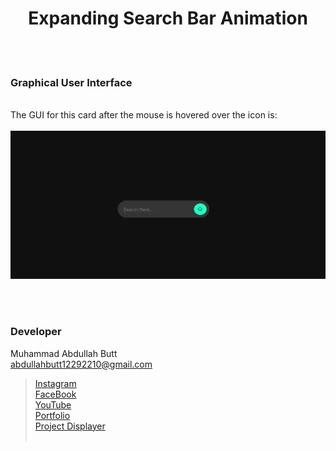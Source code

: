 <h1 align="center">
  Expanding Search Bar Animation
</h1>


<br><br>
<!-- ................................................................................................................................. -->






### Graphical User Interface
<br>
The GUI for this card after the mouse is hovered over the icon is:
<br>
<br>

<img src="https://github.com/AbdullahButt2611/SearchBar_Designs/blob/main/Expanding%20Search%20Bar%20Animation/demo.png" />

<br><br>
<!-- ................................................................................................................................. -->





### Developer

Muhammad Abdullah Butt <br>
abdullahbutt12292210@gmail.com <br>
> [Instagram](https://www.instagram.com/abdullah.butt.22/)<br>
> [FaceBook](https://www.facebook.com/profile.php?id=100076291614529)<br>
> [YouTube](https://www.youtube.com/channel/UCnuOFQyMywg-KuoN-lmav1Q)<br>
> [Portfolio](https://rebrand.ly/MuhammadAbdullahButt_MABCORP)<br>
> [Project Displayer]( https://rebrand.ly/ProjectDisplayer_MABCORP)
<br><br>
<!-- ................................................................................................................................. -->






